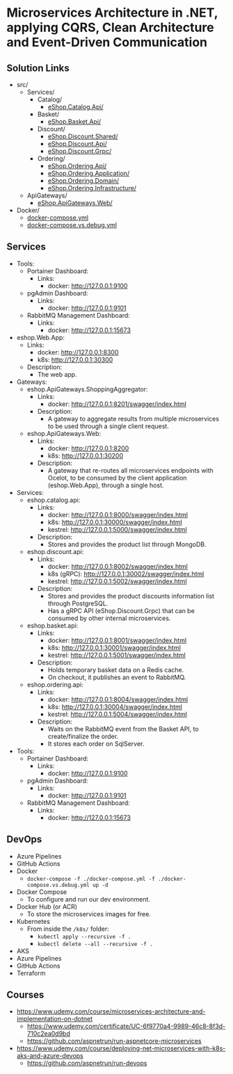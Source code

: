 # Microservices Architecture in .NET, applying CQRS, Clean Architecture and Event-Driven Communication

## Solution Links

- src/
  - Services/
    - Catalog/
      - [eShop.Catalog.Api/](./src/Services/Catalog/eShop.Catalog.Api/)
    - Basket/
      - [eShop.Basket.Api/](./src/Services/Basket/eShop.Basket.Api/)
    - Discount/
      - [eShop.Discount.Shared/](./src/Services/Discount/eShop.Discount.Shared/)
      - [eShop.Discount.Api/](./src/Services/Discount/eShop.Discount.Api/)
      - [eShop.Discount.Grpc/](./src/Services/Discount/eShop.Discount.Grpc/)
    - Ordering/
      - [eShop.Ordering.Api/](./src/Services/Ordering/eShop.Ordering.Api/)
      - [eShop.Ordering.Application/](./src/Ordering/Application/eShop.Application.Api/)
      - [eShop.Ordering.Domain/](./src/Services/Ordering/eShop.Domain.Api/)
      - [eShop.Ordering.Infrastructure/](./src/Ordering/Infrastructure/eShop.Infrastructure.Api/)
  - ApiGateways/
    - [eShop.ApiGateways.Web/](./src/ApiGateways/eShop.ApiGateways.Web/)
- Docker/
  - [docker-compose.yml](./docker-compose.yml)
  - [docker-compose.vs.debug.yml](./docker-compose.vs.debug.yml)

## Services

- Tools:
  - Portainer Dashboard:
    - Links:
      - docker: http://127.0.0.1:9100
  - pgAdmin Dashboard:
    - Links:
      - docker: http://127.0.0.1:9101
  - RabbitMQ Management Dashboard:
    - Links:
      - docker: http://127.0.0.1:15673
- eshop.Web.App:
  - Links:
    - docker: http://127.0.0.1:8300
    - k8s: http://127.0.0.1:30300
  - Description:
    - The web app.
- Gateways:
  - eshop.ApiGateways.ShoppingAggregator:
    - Links:
      - docker: http://127.0.0.1:8201/swagger/index.html
    - Description:
      - A gateway to aggregate results from multiple microservices to be used through a single client request.
  - eshop.ApiGateways.Web:
    - Links:
      - docker: http://127.0.0.1:8200
      - k8s: http://127.0.0.1:30200
    - Description:
      - A gateway that re-routes all microservices endpoints with Ocelot, to be consumed by the client application (eshop.Web.App), through a single host.
- Services:
  - eshop.catalog.api:
    - Links:
      - docker: http://127.0.0.1:8000/swagger/index.html
      - k8s: http://127.0.0.1:30000/swagger/index.html
      - kestrel: http://127.0.0.1:5000/swagger/index.html
    - Description:
      - Stores and provides the product list through MongoDB.
  - eshop.discount.api:
    - Links:
      - docker: http://127.0.0.1:8002/swagger/index.html
      - k8s (gRPC): http://127.0.0.1:30002/swagger/index.html
      - kestrel: http://127.0.0.1:5002/swagger/index.html
    - Description:
      - Stores and provides the product discounts information list through PostgreSQL.
      - Has a gRPC API (eShop.Discount.Grpc) that can be consumed by other internal microservices.
  - eshop.basket.api:
    - Links:
      - docker: http://127.0.0.1:8001/swagger/index.html
      - k8s: http://127.0.0.1:30001/swagger/index.html
      - kestrel: http://127.0.0.1:5001/swagger/index.html
    - Description:
      - Holds temporary basket data on a Redis cache.
      - On checkout, it publishes an event to RabbitMQ.
  - eshop.ordering.api:
    - Links:
      - docker: http://127.0.0.1:8004/swagger/index.html
      - k8s: http://127.0.0.1:30004/swagger/index.html
      - kestrel: http://127.0.0.1:5004/swagger/index.html
    - Description:
      - Waits on the RabbitMQ event from the Basket API, to create/finalize the order.
      - It stores each order on SqlServer.
- Tools:
  - Portainer Dashboard:
    - Links:
      - docker: http://127.0.0.1:9100
  - pgAdmin Dashboard:
    - Links:
      - docker: http://127.0.0.1:9101
  - RabbitMQ Management Dashboard:
    - Links:
      - docker: http://127.0.0.1:15673

## DevOps
- Azure Pipelines
- GitHub Actions
- Docker
  - `docker-compose -f ./docker-compose.yml -f ./docker-compose.vs.debug.yml up -d`
- Docker Compose
  - To configure and run our dev environment.
- Docker Hub (or ACR)
  - To store the microservices images for free.
- Kubernetes
  - From inside the `/k8s/` folder:
    - `kubectl apply --recursive -f .`
    - `kubectl delete --all --recursive -f .`
- AKS
- Azure Pipelines
- GitHub Actions
- Terraform

## Courses

- https://www.udemy.com/course/microservices-architecture-and-implementation-on-dotnet
  - https://www.udemy.com/certificate/UC-6f9770a4-9989-46c8-8f3d-710c2ea0d9bd
  - https://github.com/aspnetrun/run-aspnetcore-microservices
- https://www.udemy.com/course/deploying-net-microservices-with-k8s-aks-and-azure-devops
  - https://github.com/aspnetrun/run-devops
